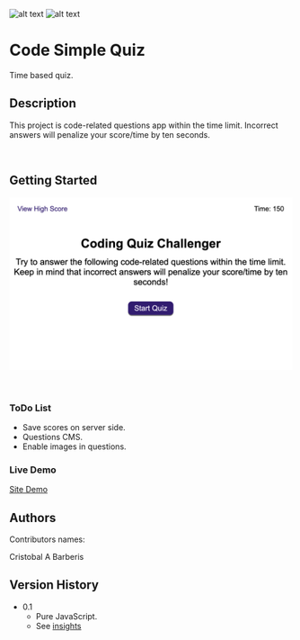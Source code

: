 <div id="top"></div>

![alt text](https://img.shields.io/badge/ver.-0.1-green)
![alt text](https://img.shields.io/badge/status-passing-green)
# Code Simple Quiz

Time based quiz. 


## Description

This project is code-related questions app within the time limit. Incorrect answers will penalize your score/time
by ten seconds. 

<br/>

## Getting Started

![alt text](https://github.com/brberis/tm-quiz-sve/blob/main/Develop/assets/images/web.png)

<br/>

### ToDo List 

* Save scores on server side.
* Questions CMS.
* Enable images in questions.


### Live Demo  

[Site Demo](https://brberis.github.io/tm-quiz-sve/Develop)


## Authors

Contributors names:

Cristobal A Barberis  


## Version History

* 0.1
    * Pure JavaScript.
    * See [insights](https://github.com/brberis/tm-quiz-sve/pulse)



